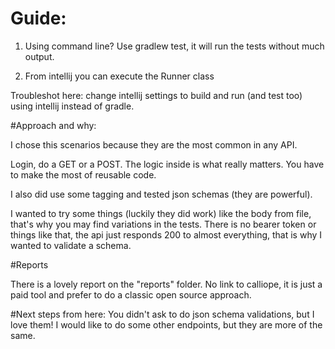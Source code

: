 # Guide:
1. Using command line? Use gradlew test, it will run the tests without much output.


2. From intellij you can execute the Runner class

Troubleshot here: change intellij settings to build and run (and test too) using intellij instead of gradle.

#Approach and why:

I chose this scenarios because they are the most common in any API.

Login, do a GET or a POST. The logic inside is what really matters.
You have to make the most of reusable code.

I also did use some tagging and tested json schemas (they are powerful).

I wanted to try some things (luckily they did work) like the body from file, that's why 
you may find variations in the tests. There is no bearer token or things like that,
the api just responds 200 to almost everything, that is why I wanted to validate a schema.

#Reports

There is a lovely report on the "reports" folder. No link to calliope, it is just
a paid tool and prefer to do a classic open source approach.

#Next steps from here:
You didn't ask to do json schema validations, but I love them!
I would like to do some other endpoints, but they are more of the same.